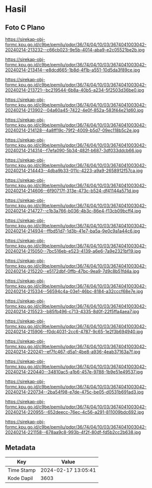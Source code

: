 # Hasil

## Foto C Plano

https://sirekap-obj-formc.kpu.go.id/c9be/pemilu/pdpr/36/74/04/10/03/3674041003042-20240214-213232--c66cb023-9e5b-4014-aba9-e2c05521be2b.jpg

https://sirekap-obj-formc.kpu.go.id/c9be/pemilu/pdpr/36/74/04/10/03/3674041003042-20240214-213414--e8dcd665-1b8d-4f1b-a551-10d5da3f89ce.jpg

https://sirekap-obj-formc.kpu.go.id/c9be/pemilu/pdpr/36/74/04/10/03/3674041003042-20240214-213721--bc219544-6b8a-40b5-a234-5f2503d36be0.jpg

https://sirekap-obj-formc.kpu.go.id/c9be/pemilu/pdpr/36/74/04/10/03/3674041003042-20240214-213902--04a60a45-7422-4e0f-852a-583f44e21d60.jpg

https://sirekap-obj-formc.kpu.go.id/c9be/pemilu/pdpr/36/74/04/10/03/3674041003042-20240214-214128--4a8ff19c-79f2-4009-b5d7-09ec118b5c2e.jpg

https://sirekap-obj-formc.kpu.go.id/c9be/pemilu/pdpr/36/74/04/10/03/3674041003042-20240214-214314--f7efa090-5b34-482f-b687-3df033ddcb66.jpg

https://sirekap-obj-formc.kpu.go.id/c9be/pemilu/pdpr/36/74/04/10/03/3674041003042-20240214-214443--4dba9b33-011c-4223-a9a9-2658912f57ca.jpg

https://sirekap-obj-formc.kpu.go.id/c9be/pemilu/pdpr/36/74/04/10/03/3674041003042-20240214-214606--6f90717f-313e-473c-b524-df41144a571d.jpg

https://sirekap-obj-formc.kpu.go.id/c9be/pemilu/pdpr/36/74/04/10/03/3674041003042-20240214-214727--c1b3a766-b036-4b3c-86e4-f13cb09bcff4.jpg

https://sirekap-obj-formc.kpu.go.id/c9be/pemilu/pdpr/36/74/04/10/03/3674041003042-20240214-214934--ffbd51d7-1d3b-41e7-ba5a-9e0c9a1a44c6.jpg

https://sirekap-obj-formc.kpu.go.id/c9be/pemilu/pdpr/36/74/04/10/03/3674041003042-20240214-215050--7bc516eb-e523-4139-a6e6-7a9e2321bf19.jpg

https://sirekap-obj-formc.kpu.go.id/c9be/pemilu/pdpr/36/74/04/10/03/3674041003042-20240214-215220--e5172dbf-0ffb-47bc-9ea9-7d9c8b51fd4a.jpg

https://sirekap-obj-formc.kpu.go.id/c9be/pemilu/pdpr/36/74/04/10/03/3674041003042-20240214-215334--56594c4a-03e1-46bc-8184-a32cccf68e7e.jpg

https://sirekap-obj-formc.kpu.go.id/c9be/pemilu/pdpr/36/74/04/10/03/3674041003042-20240214-215523--b85fb496-c713-4335-8d0f-22f5ffa4aea7.jpg

https://sirekap-obj-formc.kpu.go.id/c9be/pemilu/pdpr/36/74/04/10/03/3674041003042-20240214-215906--f0dc4031-2cc6-4787-9c65-1e2f3b694940.jpg

https://sirekap-obj-formc.kpu.go.id/c9be/pemilu/pdpr/36/74/04/10/03/3674041003042-20240214-220241--ef7fc467-d5a1-4be8-a936-4eab37163a7f.jpg

https://sirekap-obj-formc.kpu.go.id/c9be/pemilu/pdpr/36/74/04/10/03/3674041003042-20240214-220440--34810ac5-a1b6-457e-9788-1b9e51e49537.jpg

https://sirekap-obj-formc.kpu.go.id/c9be/pemilu/pdpr/36/74/04/10/03/3674041003042-20240214-220734--2ba54f98-e7de-475c-be05-d0531b691ad3.jpg

https://sirekap-obj-formc.kpu.go.id/c9be/pemilu/pdpr/36/74/04/10/03/3674041003042-20240214-220955--652deecc-76ec-4c56-a291-811009bdc692.jpg

https://sirekap-obj-formc.kpu.go.id/c9be/pemilu/pdpr/36/74/04/10/03/3674041003042-20240214-221158--678aa9c8-993b-4f2f-80df-fd5b2cc2b638.jpg


## Metadata

| Key        | Value               |
| ---------- | ------------------- |
| Time Stamp | 2024-02-17 13:05:41 |
| Kode Dapil | 3603                |



